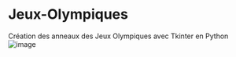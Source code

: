 # Jeux-Olympiques
Création des anneaux des Jeux Olympiques avec Tkinter en Python
![image](https://github.com/Isaac955/Jeux-Olympiques/assets/123961485/501a3cca-ccdc-460c-8285-3bc3d25f3801)
